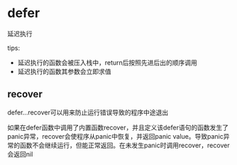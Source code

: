 # defer
延迟执行

tips:
* 延迟执行的函数会被压入栈中，return后按照先进后出的顺序调用
* 延迟执行的函数其参数会立即求值

## recover
defer...recover可以用来防止运行错误导致的程序中途退出

如果在defer函数中调用了内置函数recover，并且定义该defer语句的函数发生了panic异常，recover会使程序从panic中恢复，并返回panic value。导致panic异常的函数不会继续运行，但能正常返回。在未发生panic时调用recover，recover会返回nil

